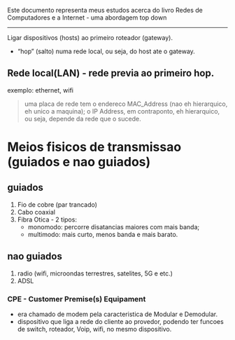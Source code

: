 Este documento representa meus estudos acerca do livro Redes de Computadores e a Internet - uma abordagem top down

---

Ligar dispositivos (hosts) ao primeiro roteador (gateway).
- “hop” (salto) numa rede local, ou seja, do host ate o gateway.


## Rede local(LAN) - rede previa ao primeiro hop.
exemplo: ethernet, wifi

> uma placa de rede tem o endereco MAC_Address (nao eh hierarquico, eh unico a maquina);
> o IP Address, em contraponto, eh hierarquico, ou seja, depende da rede que o sucede.

# Meios fisicos de transmissao (guiados e nao guiados)
## guiados
1. Fio de cobre (par trancado)
2. Cabo coaxial
3. Fibra Otica - 2 tipos:
    - monomodo: percorre disatancias maiores com mais banda;
    - multimodo: mais curto, menos banda e mais barato.

## nao guiados
1. radio (wifi, microondas terrestres, satelites, 5G e etc.)
2. ADSL

### CPE - Customer Premise(s) Equipament
- era chamado de modem pela caracteristica de Modular e Demodular.
- dispositivo que liga a rede do cliente ao provedor, podendo ter funcoes de switch, roteador, Voip, wifi, no mesmo dispositivo.

